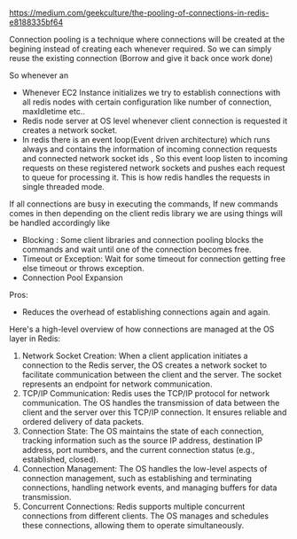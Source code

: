 https://medium.com/geekculture/the-pooling-of-connections-in-redis-e8188335bf64

Connection pooling is a technique where connections will be created at the begining instead of creating each whenever required. So we can simply reuse the existing connection (Borrow and give it back once work done)

So whenever an

- Whenever EC2 Instance initializes we try to establish connections with all redis nodes with certain configuration like number of connection, maxIdletime etc..
- Redis node server at OS level whenever client connection is requested it creates a network socket.
- In redis there is an event loop(Event driven architecture) which runs always and contains the information of incoming connection requests and connected network socket ids , So this event loop listen to incoming requests on these registered network sockets and pushes each request to queue for processing it. This is how redis handles the requests in single threaded mode.

If all connections are busy in executing the commands, If new commands comes in then depending on the client redis library we are using things will be handled accordingly like

- Blocking : Some client libraries and connection pooling blocks the commands and wait until one of the connection becomes free.
- Timeout or Exception: Wait for some timeout for connection getting free else timeout or throws exception.
- Connection Pool Expansion

Pros:

- Reduces the overhead of establishing connections again and again.

Here's a high-level overview of how connections are managed at the OS layer in Redis:

1. Network Socket Creation: When a client application initiates a connection to the Redis server, the OS creates a network socket to facilitate communication between the client and the server. The socket represents an endpoint for network communication.
2. TCP/IP Communication: Redis uses the TCP/IP protocol for network communication. The OS handles the transmission of data between the client and the server over this TCP/IP connection. It ensures reliable and ordered delivery of data packets.
3. Connection State: The OS maintains the state of each connection, tracking information such as the source IP address, destination IP address, port numbers, and the current connection status (e.g., established, closed).
4. Connection Management: The OS handles the low-level aspects of connection management, such as establishing and terminating connections, handling network events, and managing buffers for data transmission.
5. Concurrent Connections: Redis supports multiple concurrent connections from different clients. The OS manages and schedules these connections, allowing them to operate simultaneously.
